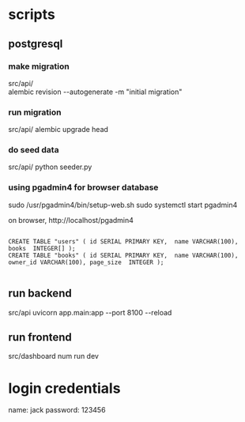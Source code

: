 
# scripts

## postgresql

### make migration

src/api/    
    alembic revision --autogenerate -m "initial migration"

### run migration

src/api/
    alembic upgrade head

### do seed data

src/api/
    python seeder.py

### using pgadmin4 for browser database

sudo /usr/pgadmin4/bin/setup-web.sh
sudo systemctl start pgadmin4

on browser, http://localhost/pgadmin4

```

CREATE TABLE "users" ( id SERIAL PRIMARY KEY,  name VARCHAR(100), books  INTEGER[] );
CREATE TABLE "books" ( id SERIAL PRIMARY KEY,  name VARCHAR(100), owner_id VARCHAR(100), page_size  INTEGER );


```

## run backend

src/api
    uvicorn app.main:app --port 8100 --reload

## run frontend

src/dashboard
    num run dev

# login credentials
name: jack
password: 123456

